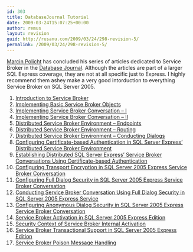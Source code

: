 ```yaml
---
id: 303
title: DatabaseJournal Tutorial
date: 2009-03-24T15:07:25+00:00
author: remus
layout: revision
guid: http://rusanu.com/2009/03/24/298-revision-5/
permalink: /2009/03/24/298-revision-5/
---
```

[Marcin Policht](http://www.databasejournal.com/article.php/1503191) has concluded his series of articles dedicated to Service Broker in the <a href="http://www.databasejournal.com" target="_blank">Database Journal</a>. Although the articles are part of a larger SQL Express coverage, they are not at all specific just to Express. I highly recommend them ashey make a very good intorduction to everything Service Broker on SQL Server 2005.

  1. <a href="http://www.databasejournal.com/features/mssql/article.php/3757581/SQL-Server-2005-Express-Edition---Part-26---Introduction-to-Service-Broker.htm" target="_blank">Introduction to Service Broker</a>
  2. <a href="http://www.databasejournal.com/features/mssql/article.php/3759311/SQL-Server-2005-Express-Edition---Part-27---Implementing-Basic-Service-Broker-Objects.htm" target="_blank">Implementing Basic Service Broker Objects</a>
  3. <a href="http://www.databasejournal.com/features/mssql/article.php/3762261/SQL-Server-2005-Express-Edition---Part-28---Implementing-Service-Broker-Conversation.htm" target="_blank">Implementing Service Broker Conversation &#8211; I</a>
  4.  <a href="http://www.databasejournal.com/features/mssql/article.php/3765151/SQL-Server-2005-Express-Edition---Part-29---Implementing-Service-Broker-Conversation.htm" target="_blank">Implementing Service Broker Conversation &#8211; II</a>
  5. <a href="http://www.databasejournal.com/features/mssql/article.php/3769551/SQL-Server-2005-Express-Edition---Part-30---Distributed-Service-Broker-Environment---Endpoints.htm" target="_blank">Distributed Service Broker Environment &#8211; Endpoints</a>
  6. <a href="http://www.databasejournal.com/features/mssql/article.php/3771651/SQL-Server-2005-Express-Edition---Part-31---Distributed-Service-Broker-Environment---Routing.htm" target="_blank">Distributed Service Broker Environment &#8211; Routing</a>
  7. <a href="http://www.databasejournal.com/features/mssql/article.php/3773556/SQL-Server-2005-Express-Edition---Part-32---Distributed-Service-Broker-Environment---Conducting-Dialogs.htm" target="_blank">Distributed Service Broker Environment &#8211; Conducting Dialogs</a>
  8. <a href="http://www.databasejournal.com/features/mssql/article.php/3778581/Configuring-Certificate-based-Authentication-in-SQL-Server-Express-Distributed-Service-Broker-Environment.htm" target="_blank">Configuring Certificate-based Authentication in SQL Server Express&#8217; Distributed Service Broker Environment</a>
  9. <a href="http://www.databasejournal.com/features/mssql/article.php/3782951/Establishing-Distributed-SQL-Server-Express-Service-Broker-Conversations-Using-Certificate-based-Authentication.htm" target="_blank">Establishing Distributed SQL Server Express&#8217; Service Broker Conversations Using Certificate-based Authentication</a>
 10. <a href="http://www.databasejournal.com/features/mssql/article.php/3786686/Configuring-Transport-Encryption-in-SQL-Server-2005-Express-Service-Broker-Conversation.htm" target="_blank">Configuring Transport Encryption in SQL Server 2005 Express Service Broker Conversation</a>
 11. <a href="http://www.databasejournal.com/features/mssql/article.php/3788636/Configuring-Full-Dialog-Security-in-SQL-Server-2005-Express-Service-Broker-Conversation.htm" target="_blank">Configuring Full Dialog Security in SQL Server 2005 Express Service Broker Conversation</a>
 12. <a href="http://www.databasejournal.com/features/mssql/article.php/3788696/Conducting-Service-Broker-Conversation-Using-Full-Dialog-Security-in-SQL-Server-2005-Express-Service.htm" target="_blank">Conducting Service Broker Conversation Using Full Dialog Security in SQL Server 2005 Express Service</a>
 13. <a href="http://www.databasejournal.com/features/mssql/article.php/3795051/Configuring-Anonymous-Dialog-Security-in-SQL-Server-2005-Express-Service-Broker-Conversation.htm" target="_blank">Configuring Anonymous Dialog Security in SQL Server 2005 Express Service Broker Conversation</a>
 14. <a href="http://www.databasejournal.com/features/mssql/article.php/3797991/Service-Broker-Activation-in-SQL-Server-2005-Express-Edition.htm" target="_blank">Service Broker Activation in SQL Server 2005 Express Edition</a>
 15. <a href="http://www.databasejournal.com/features/mssql/article.php/3800181/Security-Context-of-Service-Broker-Internal-Activation.htm" target="_blank">Security Context of Service Broker Internal Activation</a>
 16. <a href="http://www.databasejournal.com/features/mssql/article.php/3802786/Service-Broker-Transactional-Support-in-SQL-Server-2005-Express-Edition.htm" target="_blank">Service Broker Transactional Support in SQL Server 2005 Express Edition</a>
 17. <a href="http://www.databasejournal.com/features/mssql/article.php/3808556/article.htm" target="_blank">Service Broker Poison Message Handling</a>